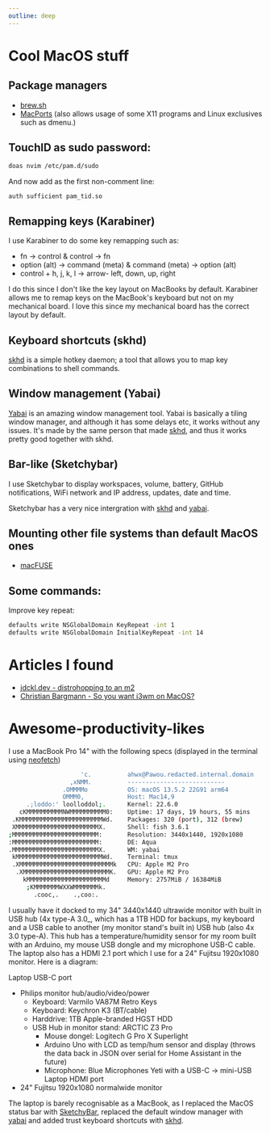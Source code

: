 ```yaml
---
outline: deep
---
```


# Cool MacOS stuff

## Package managers

- [brew.sh](https://brew.sh)
- [MacPorts](https://macports.org/) (also allows usage of some X11 programs and Linux exclusives such as dmenu.)

## TouchID as sudo password:

```sh
doas nvim /etc/pam.d/sudo
```
And now add as the first non-comment line:

`auth sufficient pam_tid.so`

## Remapping keys (Karabiner)

I use Karabiner to do some key remapping such as:

* fn -> control & control -> fn
* option (alt) -> command (meta) & command (meta) -> option (alt)
* control + h, j, k, l -> arrow- left, down, up, right

I do this since I don't like the key layout on MacBooks by default. Karabiner allows me to remap keys on the MacBook's keyboard but not on my mechanical board. I love this since my mechanical board has the correct layout by default.

## Keyboard shortcuts (skhd)

[skhd](https://github.com/koekeishiya/skhd) is a simple hotkey daemon; a tool that allows you to map key combinations to shell commands.

## Window management (Yabai)

[Yabai](https://github.com/koekeishiya/yabai) is an amazing window management tool. Yabai is basically a tiling window manager, and although it has some delays etc, it works without any issues. It's made by the same person that made [skhd](#skhd), and thus it works pretty good together with skhd.

## Bar-like (Sketchybar)

I use Sketchybar to display workspaces, volume, battery, GitHub notifications, WiFi network and IP address, updates, date and time.

Sketchybar has a very nice intergration with [skhd](#skhd) and [yabai](#yabai).

## Mounting other file systems than default MacOS ones

- [macFUSE](https://osxfuse.github.io/)


## Some commands:

Improve key repeat:

```sh
defaults write NSGlobalDomain KeyRepeat -int 1
defaults write NSGlobalDomain InitialKeyRepeat -int 14
```


# Articles I found

- [jdckl.dev - distrohopping to an m2](https://jdckl.dev/blog/distrohopping-to-an-m2)
- [Christian Bargmann - So you want i3wm on MacOS?](https://cbrgm.net/post/2021-05-5-setup-macos/)

# Awesome-productivity-likes

I use a MacBook Pro 14" with the following specs (displayed in the terminal using [neofetch](https://github.com/dylanaraps/neofetch))

```sh
                    'c.          ahwx@Pawou.redacted.internal.domain
                 ,xNMM.          ---------------------------
               .OMMMMo           OS: macOS 13.5.2 22G91 arm64
               OMMM0,            Host: Mac14,9
     .;loddo:' loolloddol;.      Kernel: 22.6.0
   cKMMMMMMMMMMNWMMMMMMMMMM0:    Uptime: 17 days, 19 hours, 55 mins
 .KMMMMMMMMMMMMMMMMMMMMMMMWd.    Packages: 320 (port), 312 (brew)
 XMMMMMMMMMMMMMMMMMMMMMMMX.      Shell: fish 3.6.1
;MMMMMMMMMMMMMMMMMMMMMMMM:       Resolution: 3440x1440, 1920x1080
:MMMMMMMMMMMMMMMMMMMMMMMM:       DE: Aqua
.MMMMMMMMMMMMMMMMMMMMMMMMX.      WM: yabai
 kMMMMMMMMMMMMMMMMMMMMMMMMWd.    Terminal: tmux
 .XMMMMMMMMMMMMMMMMMMMMMMMMMMk   CPU: Apple M2 Pro
  .XMMMMMMMMMMMMMMMMMMMMMMMMK.   GPU: Apple M2 Pro
    kMMMMMMMMMMMMMMMMMMMMMMd     Memory: 2757MiB / 16384MiB
     ;KMMMMMMMWXXWMMMMMMMk.
       .cooc,.    .,coo:.
```

I usually have it docked to my 34" 3440x1440 ultrawide monitor with built in USB hub (4x type-A 3.0_, which has a 1TB HDD for backups, my keyboard and a USB cable to another (my monitor stand's built in) USB hub (also 4x 3.0 type-A). This hub has a temperature/humidity sensor for my room built with an Arduino, my mouse USB dongle and my microphone USB-C cable. The laptop also has a HDMI 2.1 port which I use for a 24" Fujitsu 1920x1080 monitor. Here is a diagram:

Laptop USB-C port
  * Philips monitor hub/audio/video/power
    * Keyboard: Varmilo VA87M Retro Keys
    * Keyboard: Keychron K3 (BT/cable)
    * Harddrive: 1TB Apple-branded HGST HDD
    * USB Hub in monitor stand: ARCTIC Z3 Pro
      * Mouse dongel: Logitech G Pro X Superlight
      * Arduino Uno with LCD as temp/hum sensor and display (throws the data back in JSON over serial for Home Assistant in the future)
      * Microphone: Blue Microphones Yeti with a USB-C -> mini-USB
Laptop HDMI port
  * 24" Fujitsu 1920x1080 normalwide monitor

The laptop is barely recognisable as a MacBook, as I replaced the MacOS status bar with [SketchyBar](https://github.com/FelixKratz/SketchyBar), replaced the default window manager with [yabai](https://github.com/koekeishiya/yabai) and added trust keyboard shortcuts with [skhd](https://github.com/koekeishiya/skhd).
